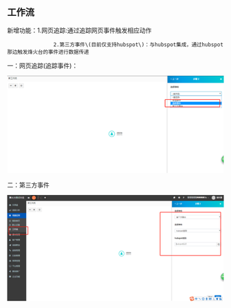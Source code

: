 ## 工作流

新增功能：1.网页追踪:通过追踪网页事件触发相应动作

                   2.第三方事件\(目前仅支持hubspot\)：与hubspot集成，通过hubspot那边触发烽火台的事件进行数据传递

一：网页追踪\(追踪事件\)：

![](/assets/zhuizong.png)

二：第三方事件

![](/assets/hubspot.png)



